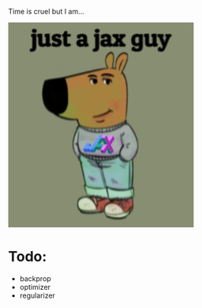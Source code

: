 Time is cruel but I am...  
  
![A ~chill~ jax guy](./jax-guy.png)
  

# Todo:
- backprop
- optimizer
- regularizer